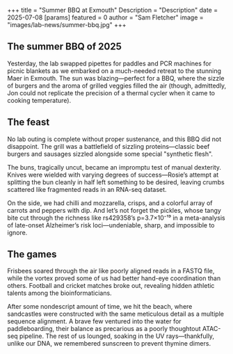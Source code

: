 +++
title = "Summer BBQ at Exmouth"
Description = "Description"
date = 2025-07-08
[params]
    featured = 0
    author = "Sam Fletcher"
    image = "images/lab-news/summer-bbq.jpg"
+++

## The summer BBQ of 2025

Yesterday, the lab swapped pipettes for paddles and PCR machines for picnic
blankets as we embarked on a much-needed retreat to the stunning Maer in
Exmouth. The sun was blazing—perfect for a BBQ, where the sizzle of burgers and
the aroma of grilled veggies filled the air (though, admittedly, Jon could not
replicate the precision of a thermal cycler when it came to cooking
temperature).

## The feast

No lab outing is complete without proper sustenance, and this BBQ did not
disappoint. The grill was a battlefield of sizzling proteins—classic beef
burgers and sausages sizzled alongside some special "synthetic flesh".

The buns, tragically uncut, became an impromptu test of manual dexterity.
Knives were wielded with varying degrees of success—Rosie’s attempt at
splitting the bun cleanly in half left something to be desired, leaving crumbs
scattered like fragmented reads in an RNA-seq dataset.

On the side, we had chilli and mozzarella, crisps, and a colorful array of
carrots and peppers with dip. And let’s not forget the pickles, whose tangy
bite cut through the richness like rs429358’s p=3.7×10⁻¹⁹ in a meta-analysis of
late-onset Alzheimer’s risk loci—undeniable, sharp, and impossible to ignore.

## The games

Frisbees soared through the air like poorly aligned reads in a FASTQ file,
while the vortex proved some of us had better hand-eye coordination than
others. Football and cricket matches broke out, revealing hidden athletic
talents among the bioinformaticians.

After some nondescript amount of time, we hit the beach, where sandcastles were
constructed with the same meticulous detail as a multiple sequence alignment. A
brave few ventured into the water for paddleboarding, their balance as
precarious as a poorly thoughtout ATAC-seq pipeline. The rest of us lounged,
soaking in the UV rays—thankfully, unlike our DNA, we remembered sunscreen to
prevent thymine dimers.
